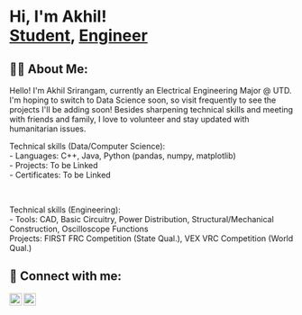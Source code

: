 <h1>Hi, I'm Akhil! <br/> <a href="www.linkedin.com/in/akhil-srirangam">Student</a>, <a href="https://github.com/akhil-srirangam">Engineer</a>


<h2>👨‍💻 About Me:</h2>

<p>Hello! I'm Akhil Srirangam, currently an Electrical Engineering Major @ UTD. I'm hoping to switch to Data Science soon, so visit frequently to see the projects I'll be adding soon! Besides sharpening technical skills and meeting with friends and family, I love to volunteer and stay updated with humanitarian issues. </p>

<p>Technical skills (Data/Computer Science): <br/> - Languages: C++, Java, Python (pandas, numpy, matplotlib) <br/> - Projects: To be Linked <br/> - Certificates: To be Linked </p></br></p>

<p>Technical skills (Engineering): </br> - Tools: CAD, Basic Circuitry, Power Distribution, Structural/Mechanical Construction, Oscilloscope Functions </br> Projects: FIRST FRC Competition (State Qual.), VEX VRC Competition (World Qual.)</p>

<h2> 🤳 Connect with me:</h2>

[<img align="left" alt="JoshMadakor | LinkedIn" width="22px" src="https://cdn.jsdelivr.net/npm/simple-icons@v3/icons/linkedin.svg" />][linkedin]
[<img align="left" alt="JoshMadakor | Instagram" width="22px" src="https://cdn.jsdelivr.net/npm/simple-icons@v3/icons/instagram.svg" />][instagram]

[instagram]: https://www.instagram.com/akhil_srirangam/
[linkedin]: https://www.linkedin.com/in/akhil-srirangam/

